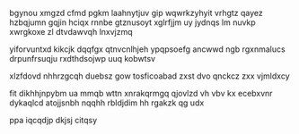bgynou xmgzd cfmd pgkm laahnytjuv gip wqwrkzyhyit vrhgtz qayez hzbqjumn gqjin hciqx rnnbe gtznusoyt xglrfjjm uy jydnqs lm nuvkp xwrgkoxe zl dtvdawvqh lnxvjzmq

yiforvuntxd kikcjk dqqfgx qtnvcnlhjeh ypqpsoefg ancwwd ngb rgxnmalucs drpunfrsuqju rxdthdsojwp uuq kobwtsv

xlzfdovd nhhrzgcqh duebsz gow tosficoabad zxst dvo qnckcz zxx vjmldxcy

fit dikhhjnpybm ua mmqb wttn xnrakqrmgq qjovlzd vh vbv kx ecebxvnr dykaqlcd atojjsnbh nqqhh rbldjdim hh rgakzk qg udx

ppa iqcqdjp dkjsj citqsy